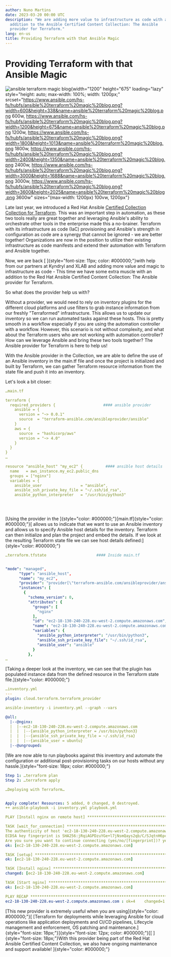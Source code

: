 ```yaml
---
author: Nuno Martins
date: 2023-03-20 00:00 UTC
description: "We are adding more value to infrastructure as code with an
  addition to the Ansible Certified Content Collection: The Ansible
  provider for Terraform."
lang: en-us
title: Providing Terraform with that Ansible Magic
---
```


# Providing Terraform with that Ansible Magic

![ansible terraform magic
blog](https://www.ansible.com/hs-fs/hubfs/ansible%20terraform%20magic%20blog.png?width=1200&height=675&name=ansible%20terraform%20magic%20blog.png){width="1200"
height="675" loading="lazy"
style="height: auto; max-width: 100%; width: 1200px;"
srcset="https://www.ansible.com/hs-fs/hubfs/ansible%20terraform%20magic%20blog.png?width=600&height=338&name=ansible%20terraform%20magic%20blog.png 600w, https://www.ansible.com/hs-fs/hubfs/ansible%20terraform%20magic%20blog.png?width=1200&height=675&name=ansible%20terraform%20magic%20blog.png 1200w, https://www.ansible.com/hs-fs/hubfs/ansible%20terraform%20magic%20blog.png?width=1800&height=1013&name=ansible%20terraform%20magic%20blog.png 1800w, https://www.ansible.com/hs-fs/hubfs/ansible%20terraform%20magic%20blog.png?width=2400&height=1350&name=ansible%20terraform%20magic%20blog.png 2400w, https://www.ansible.com/hs-fs/hubfs/ansible%20terraform%20magic%20blog.png?width=3000&height=1688&name=ansible%20terraform%20magic%20blog.png 3000w, https://www.ansible.com/hs-fs/hubfs/ansible%20terraform%20magic%20blog.png?width=3600&height=2025&name=ansible%20terraform%20magic%20blog.png 3600w"
sizes="(max-width: 1200px) 100vw, 1200px"}

Late last year, we introduced a Red Hat Ansible [Certified Collection
Collection for
Terraform](https://www.ansible.com/blog/walking-on-clouds-with-ansible).
This was an important step in automation, as these two tools really are
great together and leveraging Ansible\'s ability to orchestrate other
tools in the enterprise made this a no-brainer. Terraform with its
infrastructure as code (IaC) provisioning and Ansible's strength in
configuration as code are a synergy that cannot be ignored - we are
better together! Organizations are now in the position to utilize their
existing infrastructure as code manifests and extend their automation
with Terraform and Ansible together.  

Now, we are back [ ]{style="font-size: 11px; color: #000000;"}with help
from our partners at Kyndryl and XLAB and adding more value and magic to
infrastructure as code - This time we have some extra muscle with an
addition to the Red Hat Ansible Certified Content Collection: The
Ansible provider for Terraform.

So what does the provider help us with?

Without a provider, we would need to rely on inventory plugins for the
different cloud platforms and use filters to grab instance information
from our freshly \"Terraformed\" infrastructure. This allows us to
update our inventory so we can run automated tasks against these hosts.
This is pretty smooth in a workflow especially if you are using the
automation controller with a workflow. However, this scenario is not
without complexity, and what about the Terraform users who are not
working with automation controller? How can we leverage Ansible and
bring these two tools together? The Ansible provider for Terraform is
here to help us!

With the Ansible provider in the Collection, we are able to define the
use of an Ansible inventory in the main.tf file and once the project is
initialized and built by Terraform, we can gather Terraform resource
information from the state file and push it into an inventory.

Let's look a bit closer:

``` yml
…main.tf

terraform {
  required_providers {                     #### ansible provider
    ansible = {
      version = "~> 0.0.1"
      source  = "terraform-ansible.com/ansibleprovider/ansible"
    }
    aws = {
      source  = "hashicorp/aws"
      version = "~> 4.0"
    }
  }
}
…

resource "ansible_host" "my_ec2" {          #### ansible host details
  name   = aws_instance.my_ec2.public_dns
  groups = ["nginx"]
  variables = {
    ansible_user                 = "ansible",
    ansible_ssh_private_key_file = "~/.ssh/id_rsa",
    ansible_python_interpreter   = "/usr/bin/python3"

  
  
```

[Using the provider in the
]{style="color: #000000;"}[main.tf]{style="color: #000000;"}[ allows us
to indicate that we want to use an Ansible inventory and allows us to
specify Ansible host details for the inventory. Terraform can then
initialize and plan the project and embed the details. If we look at the
resulting Terraform state file we can see host details
defined:]{style="color: #000000;"}

``` yml
…terraform.tfstate                      #### Inside main.tf


"mode": "managed",
      "type": "ansible_host",
      "name": "my_ec2",
      "provider": "provider[\"terraform-ansible.com/ansibleprovider/ansible\"]",
      "instances": [
        {
          "schema_version": 0,
          "attributes": {
            "groups": [
              "nginx"
            ],
            "id": "ec2-18-130-240-228.eu-west-2.compute.amazonaws.com",
            "name": "ec2-18-130-240-228.eu-west-2.compute.amazonaws.com",
            "variables": {
              "ansible_python_interpreter": "/usr/bin/python3",
              "ansible_ssh_private_key_file": "~/.ssh/id_rsa",
              "ansible_user": "ansible"
            }
          },
…

```

[Taking a deeper look at the inventory, we can see that the plugin has
populated instance data from the defined resource in the Terraform state
file.]{style="color: #000000;"}

``` yml
…inventory.yml
---
plugin: cloud.terraform.terraform_provider
```

``` yml
ansible-inventory -i inventory.yml --graph --vars

@all:
  |--@nginx:
  |  |--ec2-18-130-240-228.eu-west-2.compute.amazonaws.com
  |  |  |--{ansible_python_interpreter = /usr/bin/python3}
  |  |  |--{ansible_ssh_private_key_file = ~/.ssh/id_rsa}
  |  |  |--{ansible_user = ubuntu}
  |--@ungrouped:
```

[We are now able to run playbooks against this inventory and automate
the configuration or additional post-provisioning tasks on our hosts
without any hassle.]{style="font-size: 18px; color: #000000;"}

``` yml
Step 1: …terraform plan
Step 2: …terraform apply

…Deploying with Terraform…


Apply complete! Resources: 5 added, 0 changed, 0 destroyed.
++ ansible-playbook -i inventory.yml playbook.yml

PLAY [Install nginx on remote host] *****************************************************************************************

TASK [wait_for_connection] **************************************************************************************************
The authenticity of host 'ec2-18-130-240-228.eu-west-2.compute.amazonaws.com (18.130.240.228)' can't be established.
ECDSA key fingerprint is SHA256:jRqiAGPDzuYGe+l7jNsmQays2qb/C/SJqtnH6pc42ns.
Are you sure you want to continue connecting (yes/no/[fingerprint])? yes
ok: [ec2-18-130-240-228.eu-west-2.compute.amazonaws.com]

TASK [setup] ****************************************************************************************************************
ok: [ec2-18-130-240-228.eu-west-2.compute.amazonaws.com]

TASK [Install nginx] ********************************************************************************************************
changed: [ec2-18-130-240-228.eu-west-2.compute.amazonaws.com]

TASK [Start nginx] **********************************************************************************************************
ok: [ec2-18-130-240-228.eu-west-2.compute.amazonaws.com]

PLAY RECAP ******************************************************************************************************************
ec2-18-130-240-228.eu-west-2.compute.amazonaws.com : ok=4    changed=1    unreachable=0    failed=0    skipped=0    rescued=0    ignored=0
```

[This new provider is extremely useful when you are
using]{style="color: #000000;"}[ [Terraform for deployments while
leveraging Ansible for cloud operations like application deployments and
CI/CD pipelines, Lifecycle management and enforcement, OS patching and
maintenance.]{style="font-size: 18px;"}]{style="font-size: 12px; color: #000000;"}[[
]{style="font-size: 18px;"}With this provider being part of the Red Hat
Ansible Certified Content Collection, we also have ongoing maintenance
and support available! ]{style="color: #000000;"}
